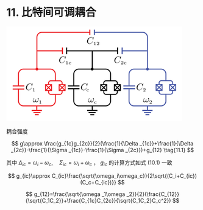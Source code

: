 # 11. 比特间可调耦合

![Alt text](image/couple-tunable.jpg)

耦合强度

$$
g\approx \frac{g_{1c}g_{2c}}{2}(\frac{1}{\Delta _{1c}}+\frac{1}{\Delta _{2c}}-\frac{1}{\Sigma _{1c}}-\frac{1}{\Sigma _{2c}})+g_{12}
\tag{11.1}
$$

其中 $\Delta _{ic}=\omega_i-\omega_c, \quad \Sigma _{ic}=\omega_i+\omega_c$ ， $g_{ic}$ 的计算方式如式 $(10.1)$ 一致

$$
g_{ic}\approx C_{ic}\frac{\sqrt{\omega_i\omega_c}}{2\sqrt{(C_i+C_{ic})(C_c+C_{ic})}}
$$

$$
g_{12}=\frac{\sqrt{\omega _1\omega _2}}{2}(\frac{C_{12}}{\sqrt{C_1C_2}}+\frac{C_{1c}C_{2c}}{\sqrt{C_1C_2}C_c^2})
$$

